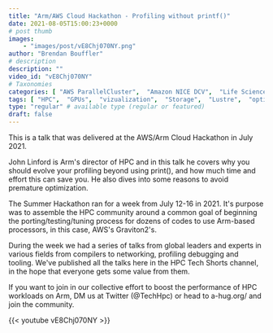 ```yaml
---
title: "Arm/AWS Cloud Hackathon - Profiling without printf()"
date: 2021-08-05T15:00:23+0000
# post thumb
images:
    - "images/post/vE8Chj070NY.png"
author: "Brendan Bouffler"
# description
description: ""
video_id: "vE8Chj070NY"
# Taxonomies
categories: [ "AWS ParallelCluster",  "Amazon NICE DCV",  "Life Sciences", ]
tags: [ "HPC",  "GPUs",  "vizualization",  "Storage",  "Lustre",  "optimization",  "arm forge",  "Schedulers",  "Covid-19",  "CPUs",  "High Performance Computing",  "virtualization",  "EC2",  "DCV",  "ParallelCluster",  "profiling",  "techshorts", ]
type: "regular" # available type (regular or featured)
draft: false
---
```


This is a talk that was delivered at the AWS/Arm Cloud Hackathon in July 2021.

John Linford is Arm's director of HPC and in this talk he covers why you should evolve your profiling beyond using print(), and how much time and effort this can save you. He also dives into some reasons to avoid premature optimization.

The Summer Hackathon ran for a week from July 12-16 in 2021. It's purpose was to assemble the HPC community around a common goal of beginning the porting/testing/tuning process for dozens of codes to use Arm-based processors, in this case, AWS's Graviton2's.

During the week we had a series of talks from global leaders and experts in various fields from compilers to networking, profiling debugging and tooling. We've published all the talks here in the HPC Tech Shorts channel, in the hope that everyone gets some value from them.

If you want to join in our collective effort to boost the performance of HPC workloads on Arm, DM us at Twitter (@TechHpc) or head to a-hug.org/ and join the community.

{{< youtube vE8Chj070NY >}}